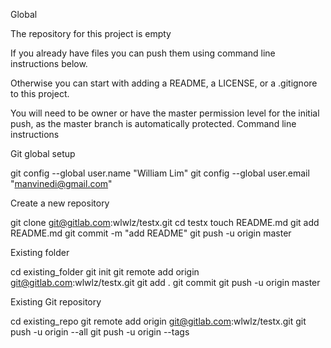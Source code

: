  Global 

The repository for this project is empty

If you already have files you can push them using command line instructions below.

Otherwise you can start with adding a README, a LICENSE, or a .gitignore to this project.

You will need to be owner or have the master permission level for the initial push, as the master branch is automatically protected.
Command line instructions


Git global setup

git config --global user.name "William Lim"
git config --global user.email "manvinedi@gmail.com"

Create a new repository

git clone git@gitlab.com:wlwlz/testx.git
cd testx
touch README.md
git add README.md
git commit -m "add README"
git push -u origin master

Existing folder

cd existing_folder
git init
git remote add origin git@gitlab.com:wlwlz/testx.git
git add .
git commit
git push -u origin master

Existing Git repository

cd existing_repo
git remote add origin git@gitlab.com:wlwlz/testx.git
git push -u origin --all
git push -u origin --tags
